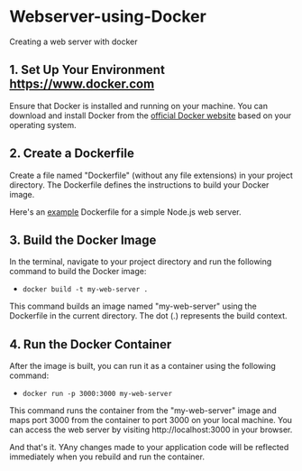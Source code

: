# Webserver-using-Docker

Creating a web server with docker

## 1. Set Up Your Environment https://www.docker.com

Ensure that Docker is installed and running on your machine. You can download and install Docker from the [official Docker website](https://www.docker.com) based on your operating system.


## 2. Create a Dockerfile
Create a file named "Dockerfile" (without any file extensions) in your project directory. The Dockerfile defines the instructions to build your Docker image.

Here's an [example](https://github.com/Aphellirus/Webserver-using-Docker/blob/main/dockerfile) Dockerfile for a simple Node.js web server.


## 3. Build the Docker Image

In the terminal, navigate to your project directory and run the following command to build the Docker image:

- `docker build -t my-web-server .`

This command builds an image named "my-web-server" using the Dockerfile in the current directory. The dot (.) represents the build context.


## 4. Run the Docker Container

After the image is built, you can run it as a container using the following command:

- `docker run -p 3000:3000 my-web-server`

This command runs the container from the "my-web-server" image and maps port 3000 from the container to port 3000 on your local machine. You can access the web server by visiting http://localhost:3000 in your browser.

And that's it. YAny changes made to your application code will be reflected immediately when you rebuild and run the container.

